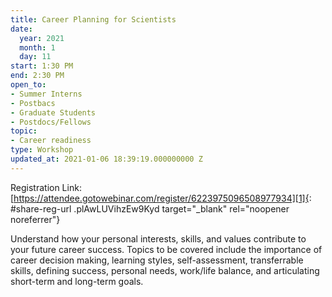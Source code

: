 ```yaml
---
title: Career Planning for Scientists
date:
  year: 2021
  month: 1
  day: 11
start: 1:30 PM
end: 2:30 PM
open_to:
- Summer Interns
- Postbacs
- Graduate Students
- Postdocs/Fellows
topic:
- Career readiness
type: Workshop
updated_at: 2021-01-06 18:39:19.000000000 Z
---
```

Registration
Link:[https://attendee.gotowebinar.com/register/6223975096508977934][1]{:
#share-reg-url .plAwLUVihzEw9Kyd target="_blank" rel="noopener
noreferrer"}

Understand how your personal interests, skills, and values contribute to
your future career success. Topics to be covered include the importance
of career decision making, learning styles, self-assessment,
transferrable skills, defining success, personal needs, work/life
balance, and articulating short-term and long-term goals.



[1]: https://attendee.gotowebinar.com/register/6223975096508977934
